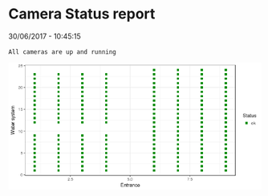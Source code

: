 Camera Status report
================
30/06/2017 - 10:45:15

    All cameras are up and running

![](camreport_files/figure-markdown_github/unnamed-chunk-2-1.png)
